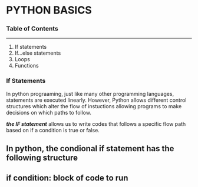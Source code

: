 # PYTHON BASICS
### Table of Contents
---
1. If statements
2. If...else statements
3. Loops
4. Functions 

### If Statements
In python prograaming, just like many other programming languages, statements are executed linearly. However, Python allows different control structures which alter the flow of instuctions allowing programs to make decisions on which paths to follow.

***the IF statement*** allows us to write codes that follows a specific flow path based on if a condition is true or false.

In python, the condional if statement has the following structure 
---
if condition:
    block of code to run
---
